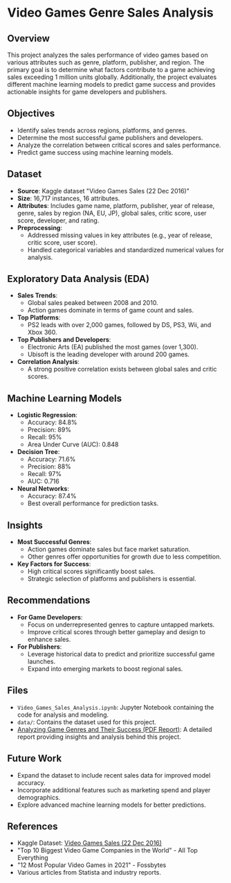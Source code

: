 # Video Games Genre Sales Analysis

## Overview
This project analyzes the sales performance of video games based on various attributes such as genre, platform, publisher, and region. The primary goal is to determine what factors contribute to a game achieving sales exceeding 1 million units globally. Additionally, the project evaluates different machine learning models to predict game success and provides actionable insights for game developers and publishers.

## Objectives
- Identify sales trends across regions, platforms, and genres.
- Determine the most successful game publishers and developers.
- Analyze the correlation between critical scores and sales performance.
- Predict game success using machine learning models.

## Dataset
- **Source**: Kaggle dataset "Video Games Sales (22 Dec 2016)"
- **Size**: 16,717 instances, 16 attributes.
- **Attributes**: Includes game name, platform, publisher, year of release, genre, sales by region (NA, EU, JP), global sales, critic score, user score, developer, and rating.
- **Preprocessing**:
  - Addressed missing values in key attributes (e.g., year of release, critic score, user score).
  - Handled categorical variables and standardized numerical values for analysis.

## Exploratory Data Analysis (EDA)
- **Sales Trends**:
  - Global sales peaked between 2008 and 2010.
  - Action games dominate in terms of game count and sales.
- **Top Platforms**:
  - PS2 leads with over 2,000 games, followed by DS, PS3, Wii, and Xbox 360.
- **Top Publishers and Developers**:
  - Electronic Arts (EA) published the most games (over 1,300).
  - Ubisoft is the leading developer with around 200 games.
- **Correlation Analysis**:
  - A strong positive correlation exists between global sales and critic scores.

## Machine Learning Models
- **Logistic Regression**:
  - Accuracy: 84.8%
  - Precision: 89%
  - Recall: 95%
  - Area Under Curve (AUC): 0.848
- **Decision Tree**:
  - Accuracy: 71.6%
  - Precision: 88%
  - Recall: 97%
  - AUC: 0.716
- **Neural Networks**:
  - Accuracy: 87.4%
  - Best overall performance for prediction tasks.

## Insights
- **Most Successful Genres**:
  - Action games dominate sales but face market saturation.
  - Other genres offer opportunities for growth due to less competition.
- **Key Factors for Success**:
  - High critical scores significantly boost sales.
  - Strategic selection of platforms and publishers is essential.

## Recommendations
- **For Game Developers**:
  - Focus on underrepresented genres to capture untapped markets.
  - Improve critical scores through better gameplay and design to enhance sales.
- **For Publishers**:
  - Leverage historical data to predict and prioritize successful game launches.
  - Expand into emerging markets to boost regional sales.

## Files
- `Video_Games_Sales_Analysis.ipynb`: Jupyter Notebook containing the code for analysis and modeling.
- `data/`: Contains the dataset used for this project.
- [Analyzing Game Genres and Their Success (PDF Report)](./Video%20Games%20Genre%20Sales%20Analysis/Analyzing%20Game%20Genres%20and%20Their%20Success.pdf): A detailed report providing insights and analysis behind this project.

## Future Work
- Expand the dataset to include recent sales data for improved model accuracy.
- Incorporate additional features such as marketing spend and player demographics.
- Explore advanced machine learning models for better predictions.

## References
- Kaggle Dataset: [Video Games Sales (22 Dec 2016)](https://www.kaggle.com)
- "Top 10 Biggest Video Game Companies in the World" - All Top Everything
- "12 Most Popular Video Games in 2021" - Fossbytes
- Various articles from Statista and industry reports.
